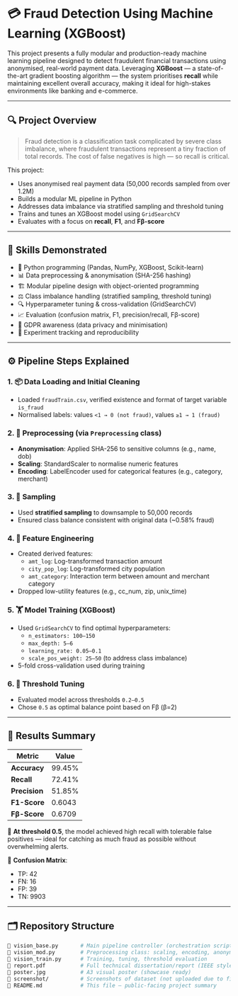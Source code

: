 # 💳 Fraud Detection Using Machine Learning (XGBoost)

This project presents a fully modular and production-ready machine learning pipeline designed to detect fraudulent financial transactions using anonymised, real-world payment data. Leveraging **XGBoost** — a state-of-the-art gradient boosting algorithm — the system prioritises **recall** while maintaining excellent overall accuracy, making it ideal for high-stakes environments like banking and e-commerce.

---

## 🔍 Project Overview

> Fraud detection is a classification task complicated by severe class imbalance, where fraudulent transactions represent a tiny fraction of total records. The cost of false negatives is high — so recall is critical.

This project:
- Uses anonymised real payment data (50,000 records sampled from over 1.2M)
- Builds a modular ML pipeline in Python
- Addresses data imbalance via stratified sampling and threshold tuning
- Trains and tunes an XGBoost model using `GridSearchCV`
- Evaluates with a focus on **recall**, **F1**, and **Fβ-score**

---

## 🧠 Skills Demonstrated

- 🐍 Python programming (Pandas, NumPy, XGBoost, Scikit-learn)
- 📊 Data preprocessing & anonymisation (SHA-256 hashing)
- 🏗️ Modular pipeline design with object-oriented programming
- ⚖️ Class imbalance handling (stratified sampling, threshold tuning)
- 🔍 Hyperparameter tuning & cross-validation (GridSearchCV)
- 📈 Evaluation (confusion matrix, F1, precision/recall, Fβ-score)
- 🔐 GDPR awareness (data privacy and minimisation)
- 🧪 Experiment tracking and reproducibility

---

## ⚙️ Pipeline Steps Explained

### 1. 📦 Data Loading and Initial Cleaning
- Loaded `fraudTrain.csv`, verified existence and format of target variable `is_fraud`
- Normalised labels: values `<1 → 0 (not fraud)`, values `≥1 → 1 (fraud)`

### 2. 🧼 Preprocessing (via `Preprocessing` class)
- **Anonymisation**: Applied SHA-256 to sensitive columns (e.g., name, dob)
- **Scaling**: StandardScaler to normalise numeric features
- **Encoding**: LabelEncoder used for categorical features (e.g., category, merchant)

### 3. 🧪 Sampling
- Used **stratified sampling** to downsample to 50,000 records
- Ensured class balance consistent with original data (~0.58% fraud)

### 4. 🧠 Feature Engineering
- Created derived features:
  - `amt_log`: Log-transformed transaction amount
  - `city_pop_log`: Log-transformed city population
  - `amt_category`: Interaction term between amount and merchant category
- Dropped low-utility features (e.g., cc_num, zip, unix_time)

### 5. 🏋️ Model Training (XGBoost)
- Used `GridSearchCV` to find optimal hyperparameters:
  - `n_estimators: 100–150`
  - `max_depth: 5–6`
  - `learning_rate: 0.05–0.1`
  - `scale_pos_weight: 25–50` (to address class imbalance)
- 5-fold cross-validation used during training

### 6. 🎯 Threshold Tuning
- Evaluated model across thresholds `0.2–0.5`
- Chose `0.5` as optimal balance point based on Fβ (β=2)

---

## 🚀 Results Summary

| Metric        | Value    |
|---------------|----------|
| **Accuracy**  | 99.45%   |
| **Recall**    | 72.41%   |
| **Precision** | 51.85%   |
| **F1-Score**  | 0.6043   |
| **Fβ-Score**  | 0.6709   |

📌 **At threshold 0.5**, the model achieved high recall with tolerable false positives — ideal for catching as much fraud as possible without overwhelming alerts.

🧮 **Confusion Matrix**:
- TP: 42
- FN: 16
- FP: 39
- TN: 9903

---

## 🗂️ Repository Structure

```bash
📁 vision_base.py       # Main pipeline controller (orchestration script)
📁 vision_mod.py        # Preprocessing class: scaling, encoding, anonymisation
📁 vision_train.py      # Training, tuning, threshold evaluation
📁 report.pdf           # Full technical dissertation/report (IEEE style)
📁 poster.jpg           # A3 visual poster (showcase ready)
📁 screenshot/          # Screenshots of dataset (not uploaded due to file size)
📁 README.md            # This file – public-facing project summary
